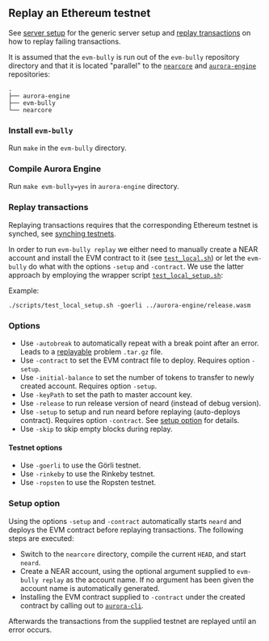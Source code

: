 ## Replay an Ethereum testnet

See [server setup](server.md) for the generic server setup and [replay
transactions](replay-tx.md) on how to replay failing transactions.

It is assumed that the `evm-bully` is run out of the `evm-bully`
repository directory and that it is located "parallel" to the
[`nearcore`](https://github.com/near/nearcore/) and
[`aurora-engine`](https://github.com/aurora-is-near/aurora-engine)
repositories:

    .
    ├── aurora-engine
    ├── evm-bully
    └── nearcore

### Install `evm-bully`

Run `make` in the `evm-bully` directory.

### Compile Aurora Engine

Run `make evm-bully=yes` in `aurora-engine` directory.

### Replay transactions

Replaying transactions requires that the corresponding Ethereum testnet
is synched, see [synching testnets](server.md#synching-testnets).

In order to run `evm-bully replay` we either need to manually create a
NEAR account and install the EVM contract to it (see
[`test_local.sh`](../scripts/test_local.sh)) or let the `evm-bully` do
what with the options `-setup` and `-contract`. We use the latter
approach by employing the wrapper script
[`test_local_setup.sh`](../scripts/test_local_setup.sh):

Example:

    ./scripts/test_local_setup.sh -goerli ../aurora-engine/release.wasm

### Options

-   Use `-autobreak` to automatically repeat with a break point after an
    error. Leads to a [replayable](replay-tx.md) problem `.tar.gz` file.
-   Use `-contract` to set the EVM contract file to deploy. Requires
    option `-setup`.
-   Use `-initial-balance` to set the number of tokens to transfer to
    newly created account. Requires option `-setup`.
-   Use `-keyPath` to set the path to master account key.
-   Use `-release` to run release version of neard (instead of debug
    version).
-   Use `-setup` to setup and run neard before replaying (auto-deploys
    contract). Requires option `-contract`. See [setup
    option](#setup-option) for details.
-   Use `-skip` to skip empty blocks during replay.

#### Testnet options

-   Use `-goerli` to use the Görli testnet.
-   Use `-rinkeby` to use the Rinkeby testnet.
-   Use `-ropsten` to use the Ropsten testnet.

### Setup option

Using the options `-setup` and `-contract` automatically starts `neard`
and deploys the EVM contract before replaying transactions. The
following steps are executed:

-   Switch to the `nearcore` directory, compile the current `HEAD`, and
    start `neard`.
-   Create a NEAR account, using the optional argument supplied to
    `evm-bully replay` as the account name. If no argument has been
    given the account name is automatically generated.
-   Installing the EVM contract supplied to `-contract` under the
    created contract by calling out to
    [`aurora-cli`](https://github.com/aurora-is-near/aurora-cli).

Afterwards the transactions from the supplied testnet are replayed until
an error occurs.
